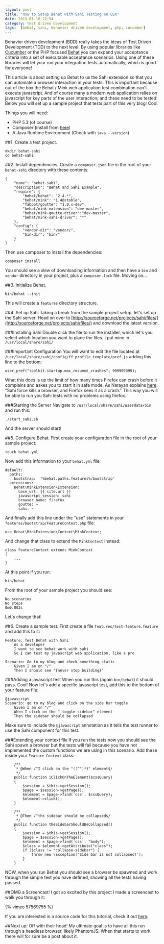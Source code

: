 ```yaml
---
layout: post
title: "How to Setup Behat with Sahi Testing on OSX"
date: 2013-01-16 22:54
category: test driven development
tags:  [behat, sahi, behavior driven development, php, cucumber]
---
```

Behavior driven development (BDD) really takes the ideas of Test Driven Development (TDD) to the next level. By using popular libraries like [Cucumber](http://cukes.info/) or the PHP focused [Behat](http://behat.org/) you can expand your acceptance criteria into a set of executable acceptance scenarios. Using one of these libraries will let your run your integration tests automatically, which is good for everyone!

This article is about setting up Behat to us the Sahi extension so that you can automate a browser interaction in your tests. This is important because out of the box the Behat / Mink web application test combination can't execute javascript. And of course many a modern web application relies on javascript for key parts of the user interaction; and these need to be tested! Below you will set up a sample project that tests part of this very blog! Cool.

Things you will need:

- PHP 5.3 (of course)
- Composer (install from [here](http://getcomposer.org/doc/00-intro.md))
- A Java Runtime Environment (Check with `java --version`)

##1. Create a test project.

    mkdir behat-sahi
    cd behat-sahi

##2. Install dependencies.
Create a `composer.json` file in the root of your `behat-sahi` directory with these contents:

    {
        "name": "behat-sahi",
        "description": "Behat and Sahi Example",
        "require": {
            "behat/behat": "2.4.*",
            "behat/mink": "1.4@stable",
            "fabpot/goutte": "1.0.x-dev",
            "behat/mink-extension": "dev-master",
            "behat/mink-goutte-driver":"dev-master",
            "behat/mink-sahi-driver": "*"
        },
        "config": {
            "vendor-dir": "vendor/",
            "bin-dir": "bin/"
        }
    }

Then use composer to install the dependencies:

    composer install

You should see a slew of downloading information and then have a `bin` and `vendor` directory in your project, plus a `composer.lock` file. Moving on...

##3. Initialize Behat.

    bin/behat --init

This will create a `features` directory structure.

##4. Set up Sahi
Taking a break from the sample project setup, let's set up the Sahi server. Head on over to [http://sourceforge.net/projects/sahi/files/](http://sourceforge.net/projects/sahi/files/) and download the latest version.

###Installing Sahi
Double click the file to run the installer, which let's you select which location you want to place the files. I put mine in `/usr/local/share/sahi/`

###Important Configuration
You will want to edit the file located at `/usr/local/share/sahi/config/ff_profile_template/pref.js` adding this line to the bottom:

    user_pref("toolkit.startup.max_resumed_crashes", 999999999);

What this does is up the limit of how many times Firefox can crash before it complains and askes you to start it in safe mode. As Narayan explains [here](http://sahi.co.in/forums/discussion/3967/cant-run-multiple-tests-in-firefox-version-13/p1): "Sahi force kills a browser, and Firefox sees it as a crash." This way you will be able to run you Sahi tests with no problems using firefox.

###Starting the Server
Navigate to `/usr/local/share/sahi/userdata/bin` and run this:

    ./start_sahi.sh

And the server should start!

##5. Configure Behat.
First create your configuration file in the root of your sample project:

    touch behat.yml

Now add this information to your `behat.yml` file:

    default:
      paths:
        bootstrap:  '%behat.paths.features%/bootstrap'
      extensions:
        Behat\MinkExtension\Extension:
          base_url: {{ site.url }}
          javascript_session: sahi
          browser_name: firefox
          goutte: ~
          sahi: ~

And finally add this line under the "use" statements in your `features/bootstrap/FeatureContext.php` file:

    use Behat\MinkExtension\Context\MinkContext;

And change that class to extend the `MinkContext` instead:

    class FeatureContext extends MinkContext
    {
        ...
    }

At this point if you run:

    bin/behat

From the root of your sample project you should see:

    No scenarios
    No steps
    0m0.002s

Let's change that!

##6. Create a sample test.
First create a file `features/test-feature.feature` and add this to it:

    Feature: Test Behat with Sahi
        As a developer
        I want to see behat work with sahi
        So I can test my javascript web application, like a pro

    Scenario: Go to my blog and check something static
        Given I am on "/"
        Then I should see "{never stop building}"

###Adding a javascript test
When you run this (again `bin/behat`) it should pass. Cool! Now let's add a specific javascript test, add this to the bottom of your feature file:

    @javascript
    Scenario: go to my blog and click on the side bar toggle
        Given I am on "/"
        When I click on the ".toggle-sidebar" element
        Then the sidebar should be collapsed

Make sure to include the `@javascript` annotation as it tells the test runner to use the Sahi component for this test.

###Extending your context file
If you run the tests now you should see the Sahi spawn a browser but the tests will fail because you have not implemented the custom functions we are using in this scenario. Add these inside your `Feature Context` class:

        /**
         * @When /^I click on the "([^"]*)" element$/
         */
        public function iClickOnTheElement($cssQuery)
        {
            $session = $this->getSession();
            $page = $session->getPage();
            $element = $page->find('css', $cssQuery);
            $element->click();
        }

        /**
         * @Then /^the sidebar should be collapsed$/
         */
        public function theSidebarShouldBeCollapsed()
        {
            $session = $this->getSession();
            $page = $session->getPage();
            $element = $page->find('css', "body");
            $class = $element->getAttribute("class");
            if ($class != "collapse-sidebar") {
                throw new \Exception('Side bar is not collapsed!');
            }
        }

NOW, when you run Behat you should see a browser be spawned and work through the simple test you have defined, showing all the tests having passed.

##OMG a Screencast!
I got so excited by this project I made a screencast to walk you through it:

{% vimeo 57569755 %}

If you are interested in a source code for this tutorial, check it out [here](https://github.com/jasonrobertfox/blog-behat-sahi).

##Next up: Off with their head!
My ultimate goal is to have all this run through a headless browser, likely PhantomJS. When that starts to work there will for sure be a post about it.



